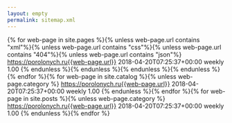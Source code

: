 ```yaml
---
layout: empty
permalink: sitemap.xml
---
```

<?xml version="1.0" encoding="UTF-8"?>
<urlset
      xmlns="http://www.sitemaps.org/schemas/sitemap/0.9"
      xmlns:xsi="http://www.w3.org/2001/XMLSchema-instance"
      xsi:schemaLocation="http://www.sitemaps.org/schemas/sitemap/0.9
            http://www.sitemaps.org/schemas/sitemap/0.9/sitemap.xsd">
{% for web-page in site.pages %}{% unless web-page.url contains "xml"%}{% unless web-page.url contains "css"%}{% unless web-page.url contains "404"%}{% unless web-page.url contains "json"%}
<url>
  <loc>https://porolonych.ru{{web-page.url}}</loc>
  <lastmod>2018-04-20T07:25:37+00:00</lastmod>
  <changefreq>weekly</changefreq>
  <priority>1.00</priority>
</url>
{% endunless %}{% endunless %}{% endunless %}{% endunless %}{% endfor %}{% for web-page in site.catalog %}{% unless web-page.category %}
<url>
  <loc>https://porolonych.ru{{web-page.url}}</loc>
  <lastmod>2018-04-20T07:25:37+00:00</lastmod>
  <changefreq>weekly</changefreq>
  <priority>1.00</priority>
</url>
{% endunless %}{% endfor %}{% for web-page in site.posts %}{% unless web-page.category %}
<url>
  <loc>https://porolonych.ru{{web-page.url}}</loc>
  <lastmod>2018-04-20T07:25:37+00:00</lastmod>
  <changefreq>weekly</changefreq>
  <priority>1.00</priority>
</url>
{% endunless %}{% endfor %}</urlset>